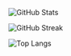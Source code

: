 ![GitHub Stats](https://github-readme-stats.vercel.app/api?username=sanketpadgelwar&show_icons=true&theme=radical)

![GitHub Streak](https://github-readme-streak-stats.herokuapp.com/?user=sanketpadgelwar&theme=radical)

![Top Langs](https://github-readme-stats.vercel.app/api/top-langs/?username=sanketpadgelwar&layout=compact&theme=radical)
